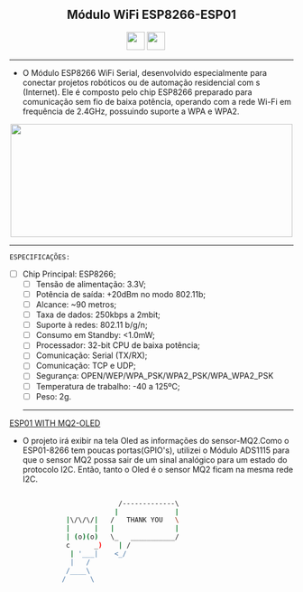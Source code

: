 <p align="center">
 <h2 align="center">Módulo WiFi ESP8266-ESP01
</h2>   
</p>
  
  <p align='center'>
   <a href="https://twitter.com/MarciaMdsds"><img src="https://raw.githubusercontent.com/vinitshahdeo/Water-Monitoring-System/master/assets/twitter.png" width="32px" height="32px"></a> <a href="https://www.linkedin.com/in/mdsds/"><img src="https://raw.githubusercontent.com/vinitshahdeo/Water-Monitoring-System/master/assets/linkedin.png" width="32px" height="32px"></a>   
   </a>&nbsp;&nbsp;&nbsp;&nbsp;
 
 <hr>

* O Módulo ESP8266 WiFi Serial, desenvolvido especialmente para conectar projetos robóticos ou de automação residencial com s (Internet). Ele é composto pelo chip ESP8266 preparado para comunicação sem fio de baixa potência, operando com a rede Wi-Fi em frequência de 2.4GHz, possuindo suporte a WPA e WPA2.


<p align="center">
<img src="https://user-images.githubusercontent.com/81829451/134835552-66031de8-da34-489c-99f2-8f4d7e2534dd.png" width="500" height="200">
</p>

 <hr>
 
 `ESPECIFICAÇÕES:`
 
- [ ] Chip Principal: ESP8266;
    - [ ] Tensão de alimentação: 3.3V;
    - [ ] Potência de saída: +20dBm no modo 802.11b;
    - [ ] Alcance: ~90 metros;
    - [ ] Taxa de dados: 250kbps a 2mbit;
    - [ ] Suporte à redes: 802.11 b/g/n;
    - [ ] Consumo em Standby: <1.0mW;
    - [ ] Processador: 32-bit CPU de baixa potência;
    - [ ] Comunicação: Serial (TX/RX);
    - [ ] Comunicação: TCP e UDP;
    - [ ] Segurança: OPEN/WEP/WPA_PSK/WPA2_PSK/WPA_WPA2_PSK
    - [ ] Temperatura de trabalho: -40 a 125ºC;
    - [ ] Peso: 2g.
  <hr>
  
[ESP01 WITH MQ2-OLED](https://github.com/mdsds-elt/ESP01-WiFi/tree/main/ESP01%20WITH%20MQ2-OLED)

* O projeto irá exibir na tela Oled as informações do sensor-MQ2.Como o ESP01-8266 tem poucas portas(GPIO's), utilizei o Módulo ADS1115 para que o sensor MQ2 possa sair de um sinal analógico para um estado do protocolo I2C. Então, tanto o Oled é o sensor MQ2 ficam na mesma rede I2C.

```bash

                           /-------------\      
                          |              |     
              |\/\/\/|   /   THANK YOU   \        
              |      |   |               |    
              | (o)(o)   \_   ___________/     
              c      _)    | /                               
               | '___|    <_/                    
               |   /                          
              /____\                          
             /      \                                           
  
  ```
  
